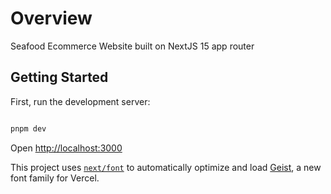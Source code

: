 # Overview
Seafood Ecommerce Website built on NextJS 15 app router

## Getting Started

First, run the development server:

```bash

pnpm dev

```

Open [http://localhost:3000](http://localhost:3000) 

This project uses [`next/font`](https://nextjs.org/docs/app/building-your-application/optimizing/fonts) to automatically optimize and load [Geist](https://vercel.com/font), a new font family for Vercel.
